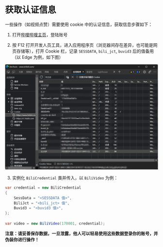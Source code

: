 # 获取认证信息

一些操作（如视频点赞）需要使用 cookie 中的认证信息，获取信息步骤如下：

1. 打开[哔哩哔哩主页](https://www.bilibili.com)，登陆账号

2. 按 F12 打开开发人员工具，进入应用程序页（浏览器间存在差异，也可能是网页存储等），打开 Cookie 栏，记录 `SESSDATA`, `bili_jct`, `buvid3` 后的值备用（以 Edge 为例，如下图）

![Cookie](./cookie.png)

3. 实例化 `BiliCredential` 类并传入，以 `BiliVideo` 为例：

```csharp
var credential = new BiliCredential
{
    SessData = "<SESSDATA 值>",
    BiliJct = "<bili_jct> 值",
    Buvid3 = "<buvid3 值>",
};

var video = new BiliVideo(170001, credential);
```

**注意：请妥善保存数据，一旦泄露，他人可以轻易使用这些数据登录你的账号，并伪装你进行操作！**
